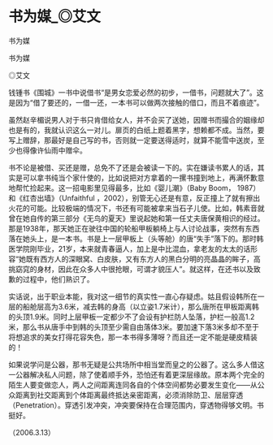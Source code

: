 # 书为媒_◎艾文

书为媒

书为媒

◎艾文

钱锺书《围城》一书中说借书“是男女恋爱必然的初步，一借书，问题就大了”。这是因为“借了要还的，一借一还，一本书可以做两次接触的借口，而且不着痕迹”。

虽然赵辛楣说男人对于书只肯借给女人，并不会买了送她，因赠书而撮合的姻缘却也是有的，我就认识这么一对儿。扉页的白纸上题着黑字，想赖都不成。当然，要写上赠辞，那最好是自己写的书，否则就一定要送得适时，就算不能雪中送炭，至少也得像许仙雨中赠伞。

书不论是被借、买还是赠，总免不了还是会被读一下的。实在嫌读书累人的话，其实是可以拿书纯当个家什使的，比如说把对方拿着的一摞书撞到地上，再满怀歉意地帮忙捡起来。这一招电影里见得最多，比如《婴儿潮》（Baby Boom， 1987）和《红杏出墙》（Unfaithful ，2002），别管无心还是有意，反正撞上了就有擦出火花的可能。比较极端的情况下，书还有可能被拿来当石子儿使。比如，韩素音就曾在她自传的第三部分《无鸟的夏天》里说起她和第一任丈夫唐保黄相识的经过。那是1938年，那天她正在驶往中国的轮船甲板躺椅上与人讨论战事，突然有东西落在她头上，是一本书。书是上一层甲板上（头等舱）的唐“失手”落下的。那时韩医学院刚毕业，21岁，本来就青春逼人，加上是中比混血，拿老友的太太的话形容“她既有西方人的深眼窝、白皮肤，又有东方人的黑白分明的亮晶晶的眸子，高挑窈窕的身材，因此在众多人中很抢眼，可谓才貌压人”。就这样，在还书以及致歉的过程中，他们熟识了。

实话说，出于职业本能，我对这一细节的真实性一直心存疑虑。姑且假设韩所在一层的船舱层高为3.6米，减去韩的身高（以立姿1.7米计），那么唐所在甲板距离韩的头顶1.9米。同时上层甲板一定都少不了会设有护栏防人坠落，护栏一般高1.2米，那么书从唐手中到韩的头顶至少需自由落体3米。要加速下落3米多却不至于将想追求的美女打得花容失色，那一本书得多薄呀？而且还一定不能是硬皮精装的！

如果说学问是公器，那书无疑是公共场所中相当堂而皇之的公器了。这么多人借这一公器解决私人问题，除了使着顺手外，恐怕还有着更深层缘故。原本两个完全的陌生人要变做恋人，两人之间距离连同各自的个体空间都势必要发生变化——从公众距离到社交距离到个体距离最终抵达亲密距离，必须消除防卫、层层穿透（Penetration）。穿透引发冲突，冲突要保持在合理范围内，穿透物得够文明。书挺好。

（2006.3.13）